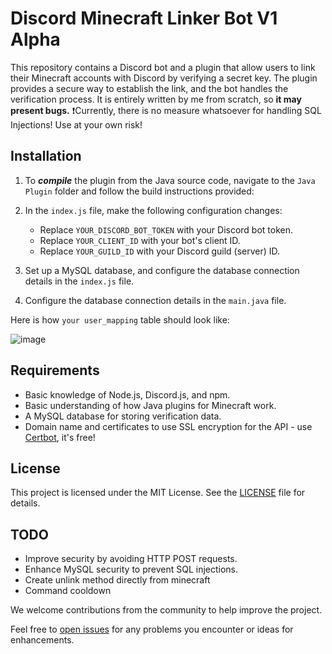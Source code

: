 # Discord Minecraft Linker Bot V1 Alpha

This repository contains a Discord bot and a plugin that allow users to link their Minecraft accounts with Discord by verifying a secret key. The plugin provides a secure way to establish the link, and the bot handles the verification process. It is entirely written by me from scratch, so **it may present bugs.** ❗Currently, there is no measure whatsoever for handling SQL Injections! Use at your own risk!
## Installation

1. To ***compile*** the plugin from the Java source code, navigate to the `Java Plugin` folder and follow the build instructions provided:

2. In the `index.js` file, make the following configuration changes:
    - Replace `YOUR_DISCORD_BOT_TOKEN` with your Discord bot token.
    - Replace `YOUR_CLIENT_ID` with your bot's client ID.
    - Replace `YOUR_GUILD_ID` with your Discord guild (server) ID.

3. Set up a MySQL database, and configure the database connection details in the `index.js` file.
4. Configure the database connection details in the `main.java` file.

Here is how `your user_mapping` table should look like:

![image](https://github.com/cristilmao/minecraft-discord-linker/assets/68418256/18eee652-467d-4b93-a56e-08f5dbee8c25)


## Requirements

- Basic knowledge of Node.js, Discord.js, and npm.
- Basic understanding of how Java plugins for Minecraft work.
- A MySQL database for storing verification data.
- Domain name and certificates to use SSL encryption for the API - use [Certbot](https://certbot.eff.org/), it's free!

## License

This project is licensed under the MIT License. See the [LICENSE](LICENSE) file for details.

## TODO

- Improve security by avoiding HTTP POST requests.
- Enhance MySQL security to prevent SQL injections.
- Create unlink method directly from minecraft
- Command cooldown

We welcome contributions from the community to help improve the project.

Feel free to [open issues](https://github.com/cristilmao/minecraft-discord-linker/issues) for any problems you encounter or ideas for enhancements.

